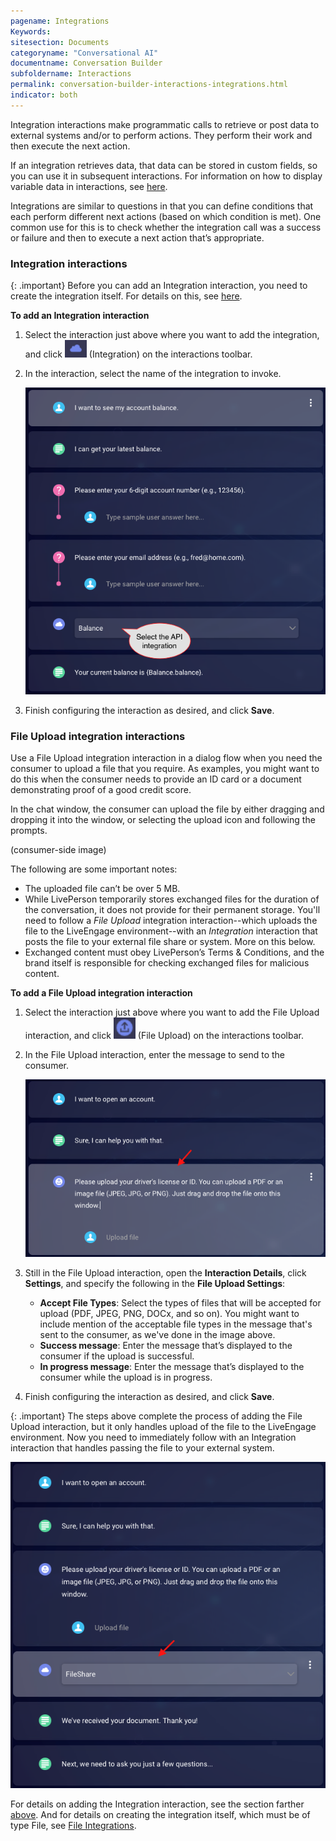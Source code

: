 ```yaml
---
pagename: Integrations
Keywords:
sitesection: Documents
categoryname: "Conversational AI"
documentname: Conversation Builder
subfoldername: Interactions
permalink: conversation-builder-interactions-integrations.html
indicator: both
---
```


Integration interactions make programmatic calls to retrieve or post data to external systems and/or to perform actions. They perform their work and then execute the next action.

If an integration retrieves data, that data can be stored in custom fields, so you can use it in subsequent interactions. For information on how to display variable data in interactions, see [here](conversation-builder-interactions-interaction-basics.html#display-variables-in-interactions).

Integrations are similar to questions in that you can define conditions that each perform different next actions (based on which condition is met). One common use for this is to check whether the integration call was a success or failure and then to execute a next action that’s appropriate.

### Integration interactions

{: .important}
Before you can add an Integration interaction, you need to create the integration itself. For details on this, see [here](conversation-builder-integrations-integration-basics.html#integration-types).

**To add an Integration interaction**

1. Select the interaction just above where you want to add the integration, and click <img style="width:35px" src="img/ConvoBuilder/icon_integration.png"> (Integration) on the interactions toolbar.
2. In the interaction, select the name of the integration to invoke.

    <img class="fancyimage" style="width:550px" src="img/ConvoBuilder/integrations_api.png">

3. Finish configuring the interaction as desired, and click **Save**.

### File Upload integration interactions

Use a File Upload integration interaction in a dialog flow when you need the consumer to upload a file that you require. As examples, you might want to do this when the consumer needs to provide an ID card or a document demonstrating proof of a good credit score.

In the chat window, the consumer can upload the file by either dragging and dropping it into the window, or selecting the upload icon and following the prompts.

(consumer-side image)

The following are some important notes:

- The uploaded file can’t be over 5 MB.
- While LivePerson temporarily stores exchanged files for the duration of the conversation, it does not provide for their permanent storage. You'll need to follow a *File Upload* integration interaction--which uploads the file to the LiveEngage environment--with an *Integration* interaction that posts the file to your external file share or system. More on this below.
- Exchanged content must obey LivePerson’s Terms & Conditions, and the brand itself is responsible for checking exchanged files for malicious content.

**To add a File Upload integration interaction**

1. Select the interaction just above where you want to add the File Upload interaction, and click <img style="width:35px" src="img/ConvoBuilder/icon_fileUpload.png"> (File Upload) on the interactions toolbar.
2. In the File Upload interaction, enter the message to send to the consumer.

    <img class="fancyimage" style="width:550px" src="img/ConvoBuilder/integrations_fileUpload2.png">

3. Still in the File Upload interaction, open the **Interaction Details**, click **Settings**, and specify the following in the **File Upload Settings**:
    - **Accept File Types**: Select the types of files that will be accepted for upload (PDF, JPEG, PNG, DOCx, and so on). You might want to include mention of the acceptable file types in the message that's sent to the consumer, as we've done in the image above.
    - **Success message**: Enter the message that’s displayed to the consumer if the upload is successful.
    - **In progress message**: Enter the message that’s displayed to the consumer while the upload is in progress.
4. Finish configuring the interaction as desired, and click **Save**.
    
{: .important}
The steps above complete the process of adding the File Upload interaction, but it only handles upload of the file to the LiveEngage environment. Now you need to immediately follow with an Integration interaction that handles passing the file to your external system.

<img class="fancyimage" style="width:550px" src="img/ConvoBuilder/integrations_fileUpload3.png">

For details on adding the Integration interaction, see the section farther [above](conversation-builder-interactions-integrations.html#integration-interactions). And for details on creating the integration itself, which must be of type File, see [File Integrations](conversation-builder-integrations-file-integrations.html).
